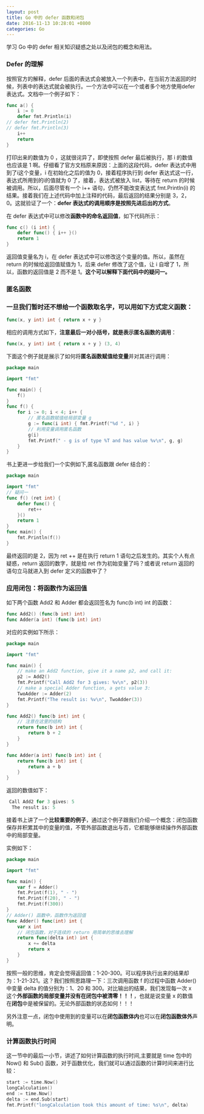 ```yaml
---
layout: post
title: Go 中的 defer 函数和闭包
date: 2016-11-13 10:28:01 +0800
categories: Go
---
```


学习 Go 中的 defer 相关知识疑惑之处以及闭包的概念和用法。

<!-- more -->

### Defer 的理解

按照官方的解释，defer 后面的表达式会被放入一个列表中，在当前方法返回的时候，列表中的表达式就会被执行。一个方法中可以在一个或者多个地方使用defer表达式。文档中一个例子如下：

```go
func a() {
    i := 0
    defer fmt.Println(i)
// defer fmt.Println(2)
// defer fmt.Println(3)
    i++
    return
}
```

打印出来的数值为 0 ，这就很诧异了，即使按照 defer 最后被执行，那 i 的数值也应该是 1 啊。仔细看了官方文档原来原因：上面的这段代码，defer 表达式中用到了i这个变量，i 在初始化之后的值为 0，接着程序执行到 defer 表达式这一行，表达式所用到的i的值就为 0 了，接着，表达式被放入 list，等待在 return 的时候被调用。所以，后面尽管有一个 i++ 语句，仍然不能改变表达式 fmt.Println(i) 的结果。接着我们在上述代码中加上注释的代码，最后返回的结果分别是 3，2，0。这就验证了一个：**defer 表达式的调用顺序是按照先进后出的方式**。

在 defer 表达式中可以修改**函数中的命名返回值**，如下代码所示：

```go
func c() (i int) {
    defer func() { i++ }()
    return 1
}
```

返回值变量名为 i，在 defer 表达式中可以修改这个变量的值。所以，虽然在 return 的时候给返回值赋值为 1，后来 defer 修改了这个值，让 i 自增了 1，所以，函数的返回值是 2 而不是 1。**这个可以解释下面代码中的疑问一。**

### 匿名函数

### 一旦我们暂时还不想给一个函数取名字，可以用如下方式定义函数：

```go
func(x, y int) int { return x + y }
```

相应的调用方式如下，**注意最后一对小括号，就是表示匿名函数的调用**：

```go
func(x, y int) int { return x + y } (3, 4)
```

下面这个例子就是展示了如何将**匿名函数赋值给变量**并对其进行调用：

```go
package main

import "fmt"

func main() {
    f()
}
func f() {
    for i := 0; i < 4; i++ {
      	// 匿名函数赋值给局部变量 g
        g := func(i int) { fmt.Printf("%d ", i) } 
        // 利用变量调用匿名函数
      	g(i)
        fmt.Printf(" - g is of type %T and has value %v\n", g, g)
    }
}
```

书上更进一步给我们一个实例如下,匿名函数跟 defer 结合的：

```go
package main

import "fmt"
// 疑问一
func f() (ret int) {
    defer func() {
        ret++
    }()
    return 1
}
func main() {
    fmt.Println(f())
}
```

最终返回的是 2，因为 ret ++ 是在执行 return 1 语句之后发生的。其实个人有点疑惑，return 返回的数字，就是给 ret 作为初始变量了吗？或者说 return 返回的语句立马就进入到 defer 定义的函数中了？

### 应用闭包：将函数作为返回值

如下两个函数 Add2 和 Adder 都会返回签名为 func(b int) int 的函数：

```go
func Add2() (func(b int) int)
func Adder(a int) (func(b int) int)
```

对应的实例如下所示：

```go
package main

import "fmt"

func main() {
    // make an Add2 function, give it a name p2, and call it:
    p2 := Add2()
    fmt.Printf("Call Add2 for 3 gives: %v\n", p2(3))
    // make a special Adder function, a gets value 3:
    TwoAdder := Adder(2)
    fmt.Printf("The result is: %v\n", TwoAdder(3))
}

func Add2() func(b int) int {
  	// 注意在这里的结构
    return func(b int) int {
        return b + 2
    }
}

func Adder(a int) func(b int) int {
    return func(b int) int {
        return a + b
    }
}
```

返回的数值如下：

```go
 Call Add2 for 3 gives: 5
  The result is: 5
```

接着书上讲了一个**比较重要的例子**，通过这个例子跟我们介绍一个概念：闭包函数保存并积累其中的变量的值，不管外部函数退出与否，它都能够继续操作外部函数中的局部变量。

实例如下：

```go
package main

import "fmt"

func main() {
    var f = Adder()
    fmt.Print(f(1), " - ")
    fmt.Print(f(20), " - ")
    fmt.Print(f(300))
}
// Adder() 函数中，函数作为返回值
func Adder() func(int) int {
    var x int
  	// 闭包函数，对于连续的 return 用简单的思维去理解
    return func(delta int) int {
        x += delta
        return x
    }
}
```

按照一般的思维，肯定会觉得返回值：1-20-300。可以程序执行出来的结果却为：1-21-321。这？我们按照思路理一下：三次调用函数 f 的过程中函数 Adder() 中变量 delta 的值分别为：1、20 和 300。对比输出的结果，我们发现每一次 x 这个**外部函数的局部变量并没有在闭包中被清零！！！**，也就是说变量 x 的数值在**闭包**中是被保留的。无论外部函数的状态如何！！！

另外注意一点，闭包中使用到的变量可以在**闭包函数体内**也可以在**闭包函数体外**声明。

### 计算函数执行时间

这一节中的最后一小节，讲述了如何计算函数的执行时间,主要就是 time 包中的 Now() 和 Sub() 函数，对于函数优化，我们就可以通过函数的计算时间来进行比较：

```go
start := time.Now()
longCalculation()
end := time.Now()
delta := end.Sub(start)
fmt.Printf("longCalculation took this amount of time: %s\n", delta)
```


